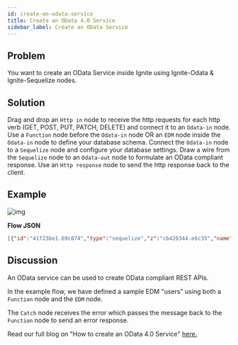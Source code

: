 ```yaml
---
id: create-an-odata-service
title: Create an OData 4.0 Service
sidebar_label: Create an OData Service
---
```


## Problem

You want to create an OData Service inside Ignite using Ignite-Odata & Ignite-Sequelize nodes.

## Solution

Drag and drop an <code class="node">Http in</code> node to receive the http requests for each http verb (GET, POST, PUT, PATCH, DELETE) and connect it to an <code class="node">Odata-in</code> node.
Use a <code class="node">Function</code> node before the <code class="node">Odata-in</code> node OR an <code class="node">EDM</code> node inside the <code class="node">Odata-in</code> node to define your database schema.
Connect the <code class="node">Odata-in</code> node to a <code class="node">Sequelize</code> node and configure your database settings.
Draw a wire from the <code class="node">Sequelize</code> node to an <code class="node">Odata-out</code> node to formulate an OData compliant response.
Use an <code class="node">Http response</code> node to send the http response back to the client.

## Example

![img](https://igniteresources.blob.core.windows.net/public/docs/static/assets/docs/odata/create-an-odata-service.png)

<b>Flow JSON</b>

~~~json
[{"id":"41f23be1.69c874","type":"sequelize","z":"cb420344.e6c35","name":"Configure database","usepayload":false,"query":"","database":"","output":true,"outputs":1,"x":750,"y":300,"wires":[["6ae7ed.93d16814"]]},{"id":"b1965e76.9ab0d","type":"http in","z":"cb420344.e6c35","name":"","url":"/root/*","method":"get","upload":false,"swaggerDoc":"","x":140,"y":220,"wires":[["a15c0aa2.ced248"]]},{"id":"a15c0aa2.ced248","type":"function","z":"cb420344.e6c35","name":"users EDM","func":"msg.model = {\n    namespace: \"ignite\",\n    entityTypes: {\n        \"users\": {\n            \"id\": {\"type\": \"Edm.Int32\", \"key\": true},\n            \"name\": {\"type\": \"Edm.String\"},            \n            \"username\": {\"type\": \"Edm.String\"}            \n        }\n    },   \n    entitySets: {\n        \"users\": {\n            entityType: \"ignite.users\"\n        }\n    }\n}\nreturn msg;","outputs":1,"noerr":0,"x":370,"y":300,"wires":[["3d950901.d084e6"]]},{"id":"869e8f2d.2308d","type":"http response","z":"cb420344.e6c35","name":"","statusCode":"","headers":{},"x":1150,"y":360,"wires":[]},{"id":"7b3b10ba.77d2d","type":"catch","z":"cb420344.e6c35","name":"","scope":null,"uncaught":false,"x":560,"y":420,"wires":[["d7058055.69bc9"]]},{"id":"d7058055.69bc9","type":"function","z":"cb420344.e6c35","name":"set err msg","func":"msg.payload = msg.error.message\nreturn msg;","outputs":1,"noerr":0,"x":930,"y":420,"wires":[["869e8f2d.2308d"]]},{"id":"f5aaa0b3.33224","type":"comment","z":"cb420344.e6c35","name":"Setup Endpoints","info":"","x":140,"y":180,"wires":[]},{"id":"c01201c5.ba4e9","type":"comment","z":"cb420344.e6c35","name":"Setup Entity Data Model","info":"","x":370,"y":260,"wires":[]},{"id":"bbfa4b1c.c9e6b8","type":"comment","z":"cb420344.e6c35","name":"Intercept HTTP Request & Call Database with Resolved Statement","info":"Intercept HTTP Request & Call Database with Resolved Statements.","x":740,"y":260,"wires":[]},{"id":"4b583e62.153a8","type":"comment","z":"cb420344.e6c35","name":"Respond to HTTP Request","info":"","x":1150,"y":260,"wires":[]},{"id":"bd78bc9b.f7ea8","type":"comment","z":"cb420344.e6c35","name":"Catch All Flow Related Errors & Set Payload","info":"","x":730,"y":380,"wires":[]},{"id":"6ae7ed.93d16814","type":"odata out","z":"cb420344.e6c35","name":"","x":940,"y":300,"wires":[["869e8f2d.2308d"]]},{"id":"3d950901.d084e6","type":"odata in","z":"cb420344.e6c35","name":"","x":560,"y":300,"wires":[["41f23be1.69c874"]]},{"id":"68ab84ab.403ddc","type":"http in","z":"cb420344.e6c35","name":"","url":"/root/*","method":"put","upload":false,"swaggerDoc":"","x":140,"y":260,"wires":[["a15c0aa2.ced248"]]},{"id":"53a4d7a0.8f4648","type":"http in","z":"cb420344.e6c35","name":"","url":"/root/*","method":"post","upload":false,"swaggerDoc":"","x":130,"y":300,"wires":[["a15c0aa2.ced248"]]},{"id":"b9a95926.69a178","type":"http in","z":"cb420344.e6c35","name":"","url":"/root/*","method":"patch","upload":false,"swaggerDoc":"","x":130,"y":340,"wires":[["a15c0aa2.ced248"]]},{"id":"e4fb241e.08c3e8","type":"http in","z":"cb420344.e6c35","name":"","url":"/root/*","method":"delete","upload":false,"swaggerDoc":"","x":130,"y":380,"wires":[["a15c0aa2.ced248"]]},{"id":"c357673c.4711b8","type":"comment","z":"cb420344.e6c35","name":"Help Node, Please read the description section of this node for Flow Information","info":"This Flow Helps you create an OData 4.0 service.\n\nOData Service lets you create REST APIs and exchange data using OData Protocol.\n\nIt has everything you need to get your OData Service up and running.You just need to configure two things.\n\n1.Configure you EDM using the function Node or use EDM Node built inside OData-in node to define your metadata model.\n\n2.Define your database connection inside of sequelize Node.\n\nHit \"Deploy\" and you are good to go!","x":740,"y":140,"wires":[]}]
~~~

## Discussion

An OData service can be used to create OData compliant REST APIs.

In the example flow, we have defined a sample EDM "users" using both a <code class="node">Function</code> node and the <code class="node">EDM</code> node.

The <code class="node">Catch</code> node receives the error which passes the message back to the <code class="node">Function</code> node to send an error response.

Read our full blog on "How to create an OData 4.0 Service" <a href="https://www.cgignite.com/post/connect-salesforce-external-objects-to-odata-4-0-apis" target="_blank">here.</a>
